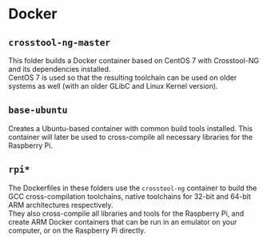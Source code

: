 # Docker

## `crosstool-ng-master`

This folder builds a Docker container based on CentOS 7 with Crosstool-NG and its dependencies installed.  
CentOS 7 is used so that the resulting toolchain can be used on older systems as well (with an older GLibC and Linux Kernel version).

## `base-ubuntu`

Creates a Ubuntu-based container with common build tools installed. This container will later be used to cross-compile all necessary libraries for the Raspberry Pi.

## `rpi*`

The Dockerfiles in these folders use the `crosstool-ng` container to build the GCC cross-compilation toolchains, native toolchains for 32-bit and 64-bit ARM architectures respectively.  
They also cross-compile all libraries and tools for the Raspberry Pi, and create ARM Docker containers that can be run in an emulator on your computer, or on the Raspberry Pi directly.
